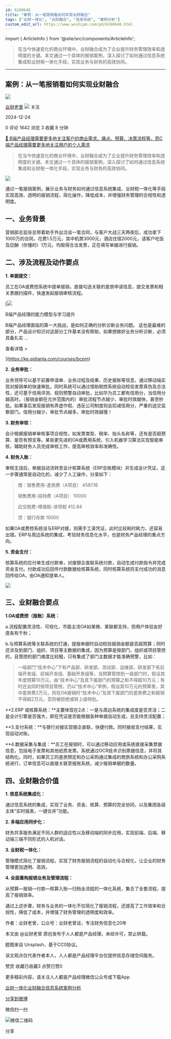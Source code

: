 ```yaml
---
id: 6160648
title: "案例：从一笔报销看如何实现业财融合"
tags: ["业财一体化", "业财融合", "信息系统", "案例分析"]
custom_edit_url: https://www.woshipm.com/pd/6160648.html
---
```

import { ArticleInfo } from '@site/src/components/ArticleInfo';

<ArticleInfo
    author="业财老曾"
    authorLink="https://www.woshipm.com/u/1126189"
    published="2024-12-24"
    views={1642}
    comments={0}
    collects={3}
/>

> 在当今快速变化的商业环境中，业财融合成为了企业提升财务管理效率和透明度的关键。本文通过一个具体的报销案例，深入探讨了如何通过信息系统集成和业财税一体化手段，实现业务与财务的高效协同。

---

## 案例：从一笔报销看如何实现业财融合

[![](https://thirdwx.qlogo.cn/mmopen/m6EHL0zKOKL6ZGoYI1dyq9fhATkhV7aoqeRayoqGJxAAsIxR5kZ6PqCc34bJnQkKRMTUNobvwhFJWxZn46iaJL15mR16ZibVCk/132)](https://www.woshipm.com/u/1126189)

[业财老曾](https://www.woshipm.com/u/1126189) ![](https://static.woshipm.com/tag/1101_1@2x.png) 关注

2024-12-24

0 评论 1642 浏览 3 收藏 8 分钟

[🔗 B端产品经理需要更多地关注客户的商业需求、痛点、预算、决策流程等，而C端产品经理需要更多地关注用户的个人需求](https://ke.qidianla.com/courses/bcpm)

> 在当今快速变化的商业环境中，业财融合成为了企业提升财务管理效率和透明度的关键。本文通过一个具体的报销案例，深入探讨了如何通过信息系统集成和业财税一体化手段，实现业务与财务的高效协同。

![](https://image.woshipm.com/2023/04/14/76d86fe2-da9e-11ed-9b82-00163e0b5ff3.png)

通过一笔报销案例，展示业务与财务如何通过信息系统集成、业财税一体化等手段实现高效、透明的报销流程，简化操作，降低成本，并增强财务管理的合规性和透明度。

## 一、业务背景

营销部总监张总带着助手外出洽谈一笔合同，与客户大战三天两夜后，成功拿下1000万的合同，花费1.5万元，其中机票3000元，酒店住宿2000元，请客户吃饭及应酬（你懂的）1万元，均取得合法发票，正在填写单据进行报销。

## 二、涉及流程及动作要点

**1\. 单据提交：**

员工在OA或费控系统中提单报销，直接勾选关联的差旅申请信息，提交发票和相关票据扫描件，快速发起报销审核流程。

[![](https://image.woshipm.com/2023/08/02/1554eea8-30e3-11ee-88e7-00163e0b5ff3.png)

B端产品经理的能力模型与学习提升

B端产品经理面临的第一大挑战，是如何正确的分析诊断业务问题。 这也是最难的部分，产品设计知识对这部分工作基本没有帮助，如果想做好业务分析诊断，必须具备扎实 ...

查看详情 >

](https://ke.qidianla.com/courses/bcpm)

**2\. 业务审批：**

业务领导可以基于前置申请单、业务过程及结果、历史报账等信息，通过移动端实现对报销单的快速审批。同时系统可以通过借助税控系统自动校验发票真伪及合法性，还可基于信用评测、规则预警自动审批，比如华为员工都有信用分，当信用分越高时，（报销金额在允许范围内的）审批流程节点越少、审批时效越快，甚至秒批。如果事后发现报销有弄虚作假、违反公司制度则会扣减信用分，严重的送交监察部门。信用分越少，审批节点越多，审批时效越慢！

**3\. 财务审核：**

会计根据报销单审核事项合规性，如发票类型、税率、抬头名称等，还有是否超预算、是否有预支等。某些更先进的OA或费用系统，引入机器学习算法实现智能审核，辅助财务人员完成审核工作，提高审核效率和准确性。

**4\. 财务入账：**

审核无误后，单据自动流转至会计核算系统（ERP总账模块）并生成会计凭证，这一步骤通常是自动化的，减少了人工操作，分录如下：

> 借：销售费用-差旅费（A项目） 4587.16
> 
> 销售费用-招待费（A项目） 10000
> 
> 应交税费-增值税-进项税 412.84
> 
> 贷：银行存款 15000

如果OA或费控系统没与ERP对接，则需手工录凭证，此时比较耗时耗力，还容易出错。ERP与周边系统的集成，考验财务信息化水平，也是财务产品经理的重点方向。

**5\. 资金支付：**

核算系统的应付单生成付款单，对接银企直联系统付款，自动生成付款指令并完成资金支付。付款成功后回传付款数据给核算系统，同时核算系统将支付成功的消息回传给OA，由OA通知提单人。

![](https://image.woshipm.com/wp-files/2024/12/osIdYwVfvJkTklnDKLzT.png)

## 三、业财融合要点

**1.OA或费控（报账）系统：**

a.流程配置灵活性、可视化，市面主流OA如某微、某联都支持，但用户体验友好度各有千秋；

b.与预算系统等关联系统的打通，提报单据时自动校验报销金额是否超预算；同时还涉及到部门、组织、项目等主数据的集成，因为预算是按部门、组织或项目管控的，且管控的部门维度比较粗，只有集成了部门主数据才能准确预警，比如：

> 一级部门“技术中心”下有产品部、研发部、测试部、运维部，研发部下有后端开发组、前端开发组、基础开发组等，当预算管控到一级部门时，假设其年度预算10万元，由“技术中心”及其下属部门的预算之和不得超10万元；有时还会同时按项目管控，仍以“技术中心”举例，假设其10万元的预算里，其中差旅费2万元，则在OA报销时“技术中心”及其下属部门的差旅费之和报销不得超2万元，否则被拒绝或转上级特批。

**2.ERP 或核算系统：**主要体现在2点：一是与周边系统的集成度是否灵活；二是会计引擎是否强大，即在凭证是否能根据各种单据自动生成，且支持灵活配置；

**3.支付系统：**与银行对接实现银企直联，快捷付款。同时接收支付结果，实现自动对账。

**4.数据采集与集成：**员工在报销时，可以通过移动应用或系统直接采集票据信息，包括电子发票和其他纸质发票。系统通过OCR技术识别票据信息，并将其结构化。同时，如果员工的差旅预定和办公采购通过集成的商旅系统和办公采购系统进行，订单信息可以直接关联至报账系统，减少报销单据的数量。

## 四、业财融合价值

**1\. 信息系统集成化：**

通过信息系统的集成，实现了业务、资金、核算、预算的完全协同，以及集团各级主体“实时报表，一键合并”功能。

**2\. 多端应用同步化：**

财务共享服务满足不同人群的适应性以及移动端的同步应用，实现前端、后端、移动端三端不同形式的人机对话。

**3\. 业财税一体化：**

管理模式简化了报销流程，实现了财务报销流程的自动化与合规化，让企业的财务管理更加透明、高效。

**4\. 全面重构报销业务及管理流程：**

从预算—报销—付款—核算入账—归档全流程的一体化系统，集合了全套流程，提高了报销效率。

通过上述步骤，财务与业务的一体化不仅简化了报销流程，还提高了工作效率和合规性，降低了成本，并增强了财务管理的透明度和效率。

作者：业财老曾，公众号：业财老曾谈，专注财务信息化20年

本文由 @业财老曾 原创发布于人人都是产品经理，未经许可，禁止转载。

题图来自 Unsplash，基于CC0协议。

该文观点仅代表作者本人，人人都是产品经理平台仅提供信息存储空间服务。

赞赏 收藏已收藏3 点赞已赞0

更多精彩内容，请关注人人都是产品经理微信公众号或下载App

[业财一体化](https://www.woshipm.com/tag/%e4%b8%9a%e8%b4%a2%e4%b8%80%e4%bd%93%e5%8c%96)[业财融合](https://www.woshipm.com/tag/%e4%b8%9a%e8%b4%a2%e8%9e%8d%e5%90%88)[信息系统](https://www.woshipm.com/tag/%e4%bf%a1%e6%81%af%e7%b3%bb%e7%bb%9f)[案例分析](https://www.woshipm.com/tag/%e6%a1%88%e4%be%8b%e5%88%86%e6%9e%90)

[分享到微博](https://service.weibo.com/share/share.php?appkey=2775287854&title=案例：从一笔报销看如何实现业财融合&url=https://www.woshipm.com/pd/6160648.html&pic=https://image.woshipm.com/2023/04/14/76d86fe2-da9e-11ed-9b82-00163e0b5ff3.png)

微信扫一扫

![微信二维码](https://api.pwmqr.com/qrcode/create/?url=https://www.woshipm.com/pd/6160648.html)

分享